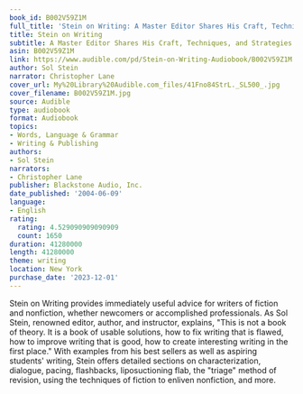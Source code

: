```yaml
---
book_id: B002V59Z1M
full_title: 'Stein on Writing: A Master Editor Shares His Craft, Techniques, and Strategies'
title: Stein on Writing
subtitle: A Master Editor Shares His Craft, Techniques, and Strategies
asin: B002V59Z1M
link: https://www.audible.com/pd/Stein-on-Writing-Audiobook/B002V59Z1M
author: Sol Stein
narrator: Christopher Lane
cover_url: My%20Library%20Audible.com_files/41Fno84StrL._SL500_.jpg
cover_filename: B002V59Z1M.jpg
source: Audible
type: audiobook
format: Audiobook
topics:
- Words, Language & Grammar
- Writing & Publishing
authors:
- Sol Stein
narrators:
- Christopher Lane
publisher: Blackstone Audio, Inc.
date_published: '2004-06-09'
language:
- English
rating:
  rating: 4.529090909090909
  count: 1650
duration: 41280000
length: 41280000
theme: writing
location: New York
purchase_date: '2023-12-01'
---
```

Stein on Writing provides immediately useful advice for writers of fiction and nonfiction, whether newcomers or accomplished professionals. As Sol Stein, renowned editor, author, and instructor, explains, "This is not a book of theory. It is a book of usable solutions, how to fix writing that is flawed, how to improve writing that is good, how to create interesting writing in the first place." With examples from his best sellers as well as aspiring students' writing, Stein offers detailed sections on characterization, dialogue, pacing, flashbacks, liposuctioning flab, the "triage" method of revision, using the techniques of fiction to enliven nonfiction, and more.
